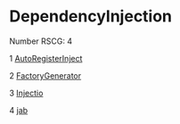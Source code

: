 <h1>DependencyInjection</h1>

Number RSCG: 4

   1 [AutoRegisterInject](/docs/AutoRegisterInject)

   2 [FactoryGenerator](/docs/FactoryGenerator)

   3 [Injectio](/docs/Injectio)

   4 [jab](/docs/jab)
    